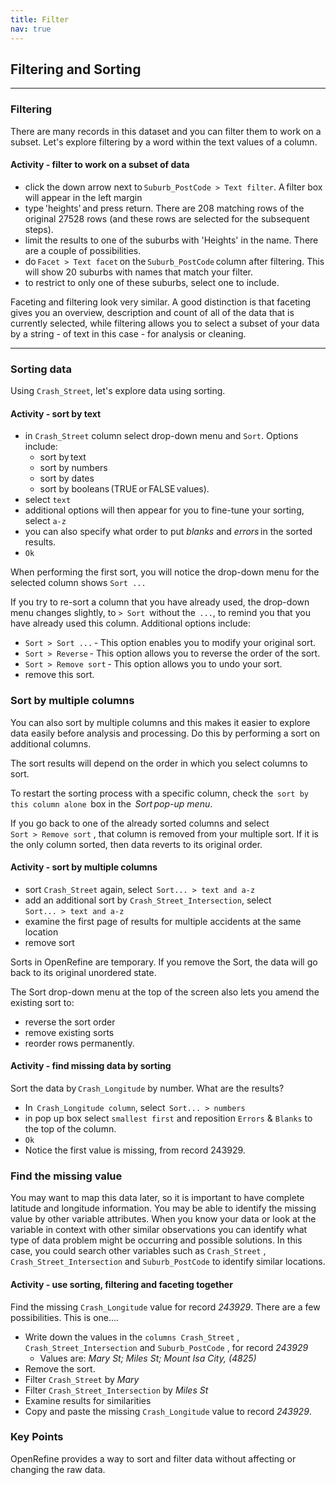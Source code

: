 ```yaml
---
title: Filter
nav: true
---
```


## Filtering and Sorting

------

### Filtering

There are many records in this dataset and you can filter them to work on a subset. Let's explore filtering by a word within the text values of a column.

#### Activity - filter to work on a subset of data

- click the down arrow next to `Suburb_PostCode > Text filter`. A filter box will appear in the left margin
- type 'heights' and press return. There are 208 matching rows of the original 27528 rows (and these rows are selected for the subsequent steps).
- limit the results to one of the suburbs with 'Heights' in the name. There are a couple of possibilities.
- do `Facet > Text facet` on the `Suburb_PostCode` column after filtering. This will show 20 suburbs with names that match your filter.
- to restrict to only one of these suburbs, select one to include.

Faceting and filtering look very similar. A good distinction is that faceting gives you an overview, description and count of all of the data that is currently selected, while filtering allows you to select a subset of your data by a string - of text in this case - for analysis or cleaning.

------

### Sorting data

Using `Crash_Street`, let's explore data using sorting.

#### Activity - sort by text

- in `Crash_Street` column select drop-down menu and `Sort`.  Options include:
  - sort by text
  - sort by numbers
  - sort by dates
  - sort by booleans (TRUE or FALSE values). 
- select `text`
- additional options will then appear for you to fine-tune your sorting, select `a-z`
- you can also specify what order to put *blanks* and *errors* in the sorted results.
- `Ok`

When performing the first sort, you will notice the drop-down menu for the selected column shows  `Sort ...` 

If you try to re-sort a column that you have already used, the drop-down menu changes slightly, to  `> Sort`  without the  `...`, to remind you that you have already used this column. Additional options include:

  - `Sort > Sort ...` - This option enables you to modify your original sort.
  - `Sort > Reverse` - This option allows you to reverse the order of the sort.
  - `Sort > Remove sort` - This option allows you to undo your sort.
- remove this sort. 

### Sort by multiple columns

You can also sort by multiple columns and this makes it easier to explore data easily before analysis and processing. Do this by performing a sort on additional columns.

The sort results will depend on the order in which you select columns to sort.

To restart the sorting process with a specific column, check the  `sort by this column alone`  box in the  *Sort pop-up menu*.

If you go back to one of the already sorted columns and select `Sort > Remove sort` , that column is removed from your multiple sort. If it is the only column sorted, then data reverts to its original order.

#### Activity - sort by multiple columns

- sort  `Crash_Street` again, select  `Sort... > text and a-z`
- add an additional sort by  `Crash_Street_Intersection`, select  `Sort... > text and a-z`
- examine the first page of results for multiple accidents at the same location
- remove sort

Sorts in OpenRefine are temporary. If you remove the Sort, the data will go back to its original unordered state.

The Sort drop-down menu at the top of the screen also lets you amend the existing sort to:
- reverse the sort order
- remove existing sorts
- reorder rows permanently.

#### Activity - find missing data by sorting

Sort the data by `Crash_Longitude` by number. What are the results?

- In  `Crash_Longitude column`, select  `Sort... > numbers` 
- in pop up box select  `smallest first` and reposition  `Errors` &  `Blanks` to the top of the column.
- `Ok`
- Notice the first value is missing, from record 243929.

### Find the missing value

You may want to map this data later, so it is important to have complete latitude and longitude information.  You may be able to identify the missing value by other variable attributes.  When you know your data or look at the variable in context with other similar observations you can identify what type of data problem might be occurring and possible solutions.  In this case, you could search other variables such as  `Crash_Street` ,  `Crash_Street_Intersection`  and  `Suburb_PostCode` to identify similar locations.

#### Activity - use sorting, filtering and faceting together

Find the missing `Crash_Longitude` value for record *243929*. There are a few possibilities.  This is one....

- Write down the values in the  `columns Crash_Street` ,  `Crash_Street_Intersection`  and  `Suburb_PostCode` , for record *243929*
  - Values are: *Mary St; Miles St; Mount Isa City, (4825)*
- Remove the sort.
- Filter  `Crash_Street`  by *Mary*
- Filter  `Crash_Street_Intersection`  by *Miles St*
- Examine results for similarities
- Copy and paste the missing `Crash_Longitude`  value to record *243929*.

### Key Points

OpenRefine provides a way to sort and filter data without affecting or changing the raw data.
